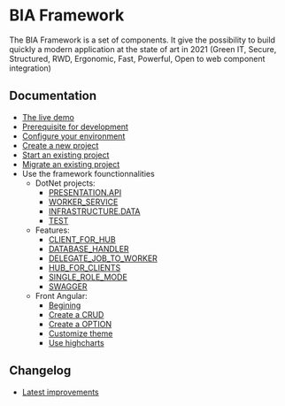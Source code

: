 # BIA Framework

The BIA Framework is a set of components. It give the possibility to build quickly a modern application at the state of art in 2021 (Green IT, Secure, Structured, RWD, Ergonomic, Fast, Powerful, Open to web component integration)

## Documentation
* [The live demo](./App/Index.html)
* [Prerequisite for development](./PREREQUISITE.md)
* [Configure your environment](./CONFIGURE_YOUR_DEV_ENVIRONMENT.md)
* [Create a new project](./Docs/NEW_PROJECT.md)
* [Start an existing project](./Docs/START_EXISTING_PROJECT.md)
* [Migrate an existing project](./Docs/MIGRATION.md)
* Use the framework founctionnalities
  * DotNet projects:
    * [PRESENTATION.API](./Projects/01-PRESENTATION.API.md)
    * [WORKER_SERVICE](./Projects/01-WORKER_SERVICE.md)
    * [INFRASTRUCTURE.DATA](./Projects/04-INFRASTRUCTURE.DATA.md)
    * [TEST](./Projects/99-TEST.md)
  * Features:
    * [CLIENT_FOR_HUB](./Features/CLIENT_FOR_HUB.md)
    * [DATABASE_HANDLER](./Features/DATABASE_HANDLER.md)
    * [DELEGATE_JOB_TO_WORKER](./Features/DELEGATE_JOB_TO_WORKER.md)
    * [HUB_FOR_CLIENTS](./Features/HUB_FOR_CLIENTS.md)
    * [SINGLE_ROLE_MODE](./Features/SINGLE_ROLE_MODE.md)
    * [SWAGGER](./Features/SWAGGER.md)
  * Front Angular:
    * [Begining](./Front/BEGINING.md)
    * [Create a CRUD](./FRONT/CRUD_UNIVERSAL_MODE.md)
    * [Create a OPTION](./FRONT/OPTION.md)
    * [Customize theme](./FRONT/CUSTOMIZE_THEME.md)
    * [Use highcharts](./FRONT/HIGHCHARTS.md)
## Changelog
* [Latest improvements](./CHANGELOG.md)